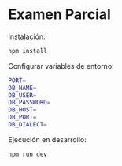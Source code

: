 # Examen Parcial

Instalación:
```bash
npm install
```

Configurar variables de entorno:
```bash
PORT=
DB_NAME=
DB_USER=
DB_PASSWORD=
DB_HOST=
DB_PORT=
DB_DIALECT=
```


Ejecución en desarrollo:
```bash
npm run dev
```